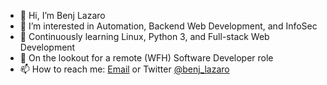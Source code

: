 - 👋 Hi, I’m Benj Lazaro
- 👀 I’m interested in Automation, Backend Web Development, and InfoSec
- 🌱 Continuously learning Linux, Python 3, and Full-stack Web Development
- 💞️ On the lookout for a remote (WFH) Software Developer role
- 📫 How to reach me: <a href="mailto: benjie.work@gmail.com">Email</a> or Twitter <a href="https://twitter.com/benj_lazaro">@benj_lazaro</a>

<!---
benj-lazaro/benj-lazaro is a ✨ special ✨ repository because its `README.md` (this file) appears on your GitHub profile.
You can click the Preview link to take a look at your changes.
--->
